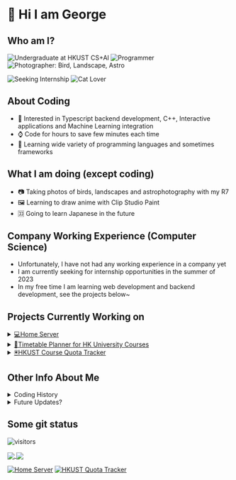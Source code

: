 # 👋 Hi I am George

## Who am I?

![Undergraduate at HKUST CS+AI](https://img.shields.io/badge/Undergraduate-HKUST%20CS%2BAI%2025'-yellow?style=plastic)
![Programmer](https://img.shields.io/badge/Programmer-C%2B%2B%2C%20TS%2C%20Py-blue?logo=Cplusplus&amp;style=plastic)
![Photographer: Bird, Landscape, Astro](https://img.shields.io/badge/Photographer-Bird%2C%20Landscape%2C%20Astro-brightgreen?style=plastic)

![Seeking Internship](https://img.shields.io/badge/Seeking-Intership-red?style=plastic)
![Cat Lover](https://img.shields.io/badge/Cat-Cat%20Lover-blue?style=plastic)

## About Coding

- 📝 Interested in Typescript backend development, C++, Interactive applications and Machine Learning integration
- ⌚ Code for hours to save few minutes each time
- 🏫 Learning wide variety of programming languages and sometimes frameworks

## What I am doing (except coding)

- 📷 Taking photos of birds, landscapes and astrophotography with my R7
- 🖼️ Learning to draw anime with Clip Studio Paint
- 🈁 Going to learn Japanese in the future

## Company Working Experience (Computer Science)

- Unfortunately, I have not had any working experience in a company yet
- I am currently seeking for internship opportunities in the summer of 2023
- In my free time I am learning web development and backend development, see the projects below~

## Projects Currently Working on

<details>
    <summary><a href="https://github.com/GWMCwing/Home-Server">💻Home Server</a></summary>
    <ul>
        <li><img src="https://img.shields.io/website?up_message=online&url=https%3A%2F%2Fgwmc.duckdns.org"></li>
        <li>A web server that serves as a learning platform for me to learn about web development, especially backend development.</li>
        <li> It is based on express, websocket, mongodb, typescript etc.</li>
        <li> Future support for react is on the list.</li>
        <li><a href="https://gwmc.duckdns.org">Link To Webpage</a></li>
    </ul>
</details>
<details>
    <summary><a href="https://github.com/GWMCwing/Home-Server">📃Timetable Planner for HK University Courses</a></summary>
    <ul>
        <li> A web based planner that helps students to plan their timetable for university courses.</li>
        <li> Fetches data from the respective university's website and stores it in the database, and provide to the user for planning with UI</li>
        <li> It is a part of the Home Server Repository</li>
        <li> It is underdevelopment on the frontend</li>
        <li><a href="https://gwmc.duckdns.org/school/timetable">Link To Planner</a></li>
    </ul>
</details>
<details>
    <summary><a href="https://github.com/GWMCwing/discord-ustquotatracker">🖲️HKUST Course Quota Tracker </a></summary>
    <ul>
        <li> A notifier that notifies user when a course quota is changed or new course is added during enrollment period</li>
        <li> It is based on discord as notifier with nodejs and mongodb as backend</li>
        <li><a href="https://discord.gg/HckMYE3r7f">Link To Tracker</a></li>
    </ul>
</details>

## Other Info About Me

<details>
    <summary>Coding History</summary>
    <ul>
        <li> Started coding in 2016 (Secondary 2, ~grade 8)</li>
        <li> <b>Javascript</b> with p5.js (2016)</li>
        <li> <b>Pascal</b> (2016)</li>
        <li> <b>Processing</b> (2017)</li>
        <li> Javascript with <b>Node.js</b> (2017)</li>
        <li> <b>Java</b> with <b>Android</b> development (2018) </li>
        <li> <b>C#</b> with <b>Unity</b> (2018) </li>
        <li> <b>Python</b> (2019) </li>
        <li> <b>Tensorflow.js</b> && <b>Pytorch</b> (2020) </li>
        <li> <b>C++</b> (2020)</li>
        <li> <b>Bash</b> && <b>Batch</b> for simple automation (2020)</li>
        <li> <b>React</b> && <b>React Native</b> (2020)</li>
        <li> <b>Typescript</b> (2020)</li>
        <li> <b>Mongodb</b> (2020)</li>
        <li> <b>Java</b> with <b>Game Mod</b> development (2020) </li>
    </ul>
</details>

<details>
    <summary>Future Updates?</summary>
    <ul>
        <li> [ ] Banner Gif</li>
        <li> [ ] Replace this static Readme with GitAction</li>
        <li> [ ] Images of programming languages icon in Coding History and Top page</li>
        <li> [ ] Contact list</li>
    </ul>
</details>

## Some git status

 ![visitors](https://visitor-badge.glitch.me/badge?page_id=GWMCwing.GWMCwing&left_color=green&right_color=brown)

<a href="https://github.com/anuraghazra/github-readme-stats">
  <img align="center" src="https://github-readme-stats.vercel.app/api?username=GWMCwing&show_icons=true&count_private=true&hide_title=true&theme=transparent" />
</a>
<a href="https://github.com/anuraghazra/convoychat">
  <img align="center" src="https://github-readme-stats.vercel.app/api/top-langs/?username=GWMCwing&layout=compact&theme=transparent&hide=html&langs_count=10" />
</a>

[![Home Server](https://github-readme-stats.vercel.app/api/pin/?&username=GWMCwing&repo=Home-Server)](https://github.com/GWMCwing/Home-Server)
[![HKUST Quota Tracker](https://github-readme-stats.vercel.app/api/pin/?username=GWMCwing&repo=discord-ustquotatracker)](https://github.com/GWMCwing/discord-ustquotatracker)